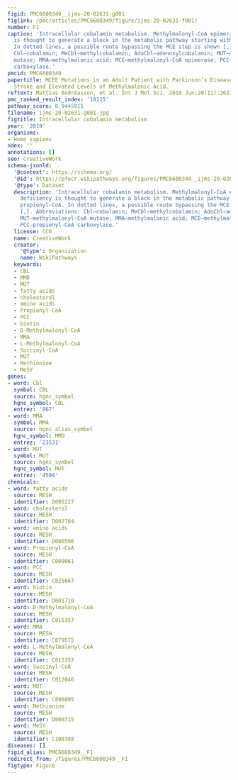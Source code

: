 ```yaml
---
figid: PMC6600349__ijms-20-02631-g001
figlink: /pmc/articles/PMC6600349/figure/ijms-20-02631-f001/
number: F1
caption: 'Intracellular cobalamin metabolism. Methylmalonyl-CoA epimerase (MCE) deficiency
  is thought to generate a block in the metabolic pathway starting with propionyl-CoA.
  In dotted lines, a possible route bypassing the MCE step is shown [,]. Abbreviations:
  Cbl—cobalamin; MeCbl—methylcobalamin; AdoCbl—adenosylcobalamin; MUT—methylmalonyl-CoA
  mutase; MMA—methylmalonic acid; MCE—methylmalonyl-CoA epimerase; PCC—propionyl-CoA
  carboxylase.'
pmcid: PMC6600349
papertitle: MCEE Mutations in an Adult Patient with Parkinson’s Disease, Dementia,
  Stroke and Elevated Levels of Methylmalonic Acid.
reftext: Mattias Andréasson, et al. Int J Mol Sci. 2019 Jun;20(11):2631.
pmc_ranked_result_index: '18115'
pathway_score: 0.9445915
filename: ijms-20-02631-g001.jpg
figtitle: Intracellular cobalamin metabolism
year: '2019'
organisms:
- Homo sapiens
ndex: ''
annotations: []
seo: CreativeWork
schema-jsonld:
  '@context': https://schema.org/
  '@id': https://pfocr.wikipathways.org/figures/PMC6600349__ijms-20-02631-g001.html
  '@type': Dataset
  description: 'Intracellular cobalamin metabolism. Methylmalonyl-CoA epimerase (MCE)
    deficiency is thought to generate a block in the metabolic pathway starting with
    propionyl-CoA. In dotted lines, a possible route bypassing the MCE step is shown
    [,]. Abbreviations: Cbl—cobalamin; MeCbl—methylcobalamin; AdoCbl—adenosylcobalamin;
    MUT—methylmalonyl-CoA mutase; MMA—methylmalonic acid; MCE—methylmalonyl-CoA epimerase;
    PCC—propionyl-CoA carboxylase.'
  license: CC0
  name: CreativeWork
  creator:
    '@type': Organization
    name: WikiPathways
  keywords:
  - CBL
  - MMD
  - MUT
  - fatty acids
  - cholesterol
  - amino acids
  - Propionyl-CoA
  - PCC
  - biotin
  - D-Methylmalonyl-CoA
  - MMA
  - L-Methylmalonyl-CoA
  - Succinyl-CoA
  - MUT
  - Methionine
  - MeSY
genes:
- word: Cbl
  symbol: CBL
  source: hgnc_symbol
  hgnc_symbol: CBL
  entrez: '867'
- word: MMA
  symbol: MMA
  source: hgnc_alias_symbol
  hgnc_symbol: MMD
  entrez: '23531'
- word: MUT
  symbol: MUT
  source: hgnc_symbol
  hgnc_symbol: MUT
  entrez: '4594'
chemicals:
- word: fatty acids
  source: MESH
  identifier: D005227
- word: cholesterol
  source: MESH
  identifier: D002784
- word: amino acids
  source: MESH
  identifier: D000596
- word: Propionyl-CoA
  source: MESH
  identifier: C009061
- word: PCC
  source: MESH
  identifier: C025667
- word: biotin
  source: MESH
  identifier: D001710
- word: D-Methylmalonyl-CoA
  source: MESH
  identifier: C015357
- word: MMA
  source: MESH
  identifier: C079575
- word: L-Methylmalonyl-CoA
  source: MESH
  identifier: C015357
- word: Succinyl-CoA
  source: MESH
  identifier: C012046
- word: MUT
  source: MESH
  identifier: C096895
- word: Methionine
  source: MESH
  identifier: D008715
- word: MeSY
  source: MESH
  identifier: C108388
diseases: []
figid_alias: PMC6600349__F1
redirect_from: /figures/PMC6600349__F1
figtype: Figure
---
```

